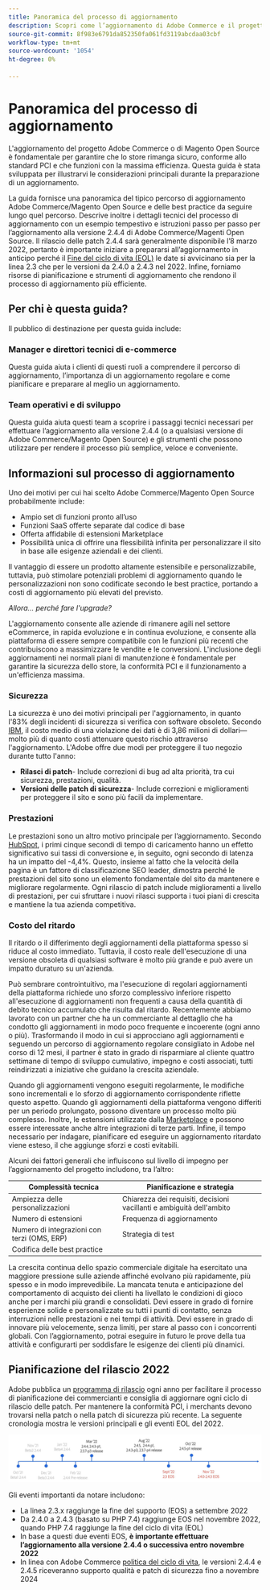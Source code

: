 ```yaml
---
title: Panoramica del processo di aggiornamento
description: Scopri come l’aggiornamento di Adobe Commerce e il progetto Magenti Open Source consente di proteggere la vetrina e di funzionare in modo efficiente.
source-git-commit: 8f983e6791da852350fa061fd3119abcdaa03cbf
workflow-type: tm+mt
source-wordcount: '1054'
ht-degree: 0%

---
```



# Panoramica del processo di aggiornamento

L&#39;aggiornamento del progetto Adobe Commerce o di Magento Open Source è fondamentale per garantire che lo store rimanga sicuro, conforme allo standard PCI e che funzioni con la massima efficienza. Questa guida è stata sviluppata per illustrarvi le considerazioni principali durante la preparazione di un aggiornamento.

La guida fornisce una panoramica del tipico percorso di aggiornamento Adobe Commerce/Magento Open Source e delle best practice da seguire lungo quel percorso. Descrive inoltre i dettagli tecnici del processo di aggiornamento con un esempio tempestivo e istruzioni passo per passo per l’aggiornamento alla versione 2.4.4 di Adobe Commerce/Magenti Open Source. Il rilascio delle patch 2.4.4 sarà generalmente disponibile l’8 marzo 2022, pertanto è importante iniziare a prepararsi all’aggiornamento in anticipo perché il [Fine del ciclo di vita (EOL)](https://devdocs.magento.com/release/lifecycle-policy.html) le date si avvicinano sia per la linea 2.3 che per le versioni da 2.4.0 a 2.4.3 nel 2022. Infine, forniamo risorse di pianificazione e strumenti di aggiornamento che rendono il processo di aggiornamento più efficiente.

## Per chi è questa guida?

Il pubblico di destinazione per questa guida include:

### Manager e direttori tecnici di e-commerce

Questa guida aiuta i clienti di questi ruoli a comprendere il percorso di aggiornamento, l’importanza di un aggiornamento regolare e come pianificare e preparare al meglio un aggiornamento.

### Team operativi e di sviluppo

Questa guida aiuta questi team a scoprire i passaggi tecnici necessari per effettuare l’aggiornamento alla versione 2.4.4 (o a qualsiasi versione di Adobe Commerce/Magento Open Source) e gli strumenti che possono utilizzare per rendere il processo più semplice, veloce e conveniente.

## Informazioni sul processo di aggiornamento

Uno dei motivi per cui hai scelto Adobe Commerce/Magento Open Source probabilmente include:

- Ampio set di funzioni pronto all’uso
- Funzioni SaaS offerte separate dal codice di base
- Offerta affidabile di estensioni Marketplace
- Possibilità unica di offrire una flessibilità infinita per personalizzare il sito in base alle esigenze aziendali e dei clienti.

Il vantaggio di essere un prodotto altamente estensibile e personalizzabile, tuttavia, può stimolare potenziali problemi di aggiornamento quando le personalizzazioni non sono codificate secondo le best practice, portando a costi di aggiornamento più elevati del previsto.

_Allora... perché fare l&#39;upgrade?_

L&#39;aggiornamento consente alle aziende di rimanere agili nel settore eCommerce, in rapida evoluzione e in continua evoluzione, e consente alla piattaforma di essere sempre compatibile con le funzioni più recenti che contribuiscono a massimizzare le vendite e le conversioni. L&#39;inclusione degli aggiornamenti nei normali piani di manutenzione è fondamentale per garantire la sicurezza dello store, la conformità PCI e il funzionamento a un&#39;efficienza massima.

### Sicurezza

La sicurezza è uno dei motivi principali per l&#39;aggiornamento, in quanto l&#39;83% degli incidenti di sicurezza si verifica con software obsoleto. Secondo [IBM](https://www.ibm.com/security/data-breach), il costo medio di una violazione dei dati è di 3,86 milioni di dollari—molto più di quanto costi attenuare questo rischio attraverso l&#39;aggiornamento. L&#39;Adobe offre due modi per proteggere il tuo negozio durante tutto l&#39;anno:

- **Rilasci di patch**- Include correzioni di bug ad alta priorità, tra cui sicurezza, prestazioni, qualità.
- **Versioni delle patch di sicurezza**- Include correzioni e miglioramenti per proteggere il sito e sono più facili da implementare.

### Prestazioni

Le prestazioni sono un altro motivo principale per l’aggiornamento. Secondo [HubSpot](https://blog.hubspot.com/marketing/page-load-time-conversion-rates), i primi cinque secondi di tempo di caricamento hanno un effetto significativo sui tassi di conversione e, in seguito, ogni secondo di latenza ha un impatto del -4,4%. Questo, insieme al fatto che la velocità della pagina è un fattore di classificazione SEO leader, dimostra perché le prestazioni del sito sono un elemento fondamentale del sito da mantenere e migliorare regolarmente. Ogni rilascio di patch include miglioramenti a livello di prestazioni, per cui sfruttare i nuovi rilasci supporta i tuoi piani di crescita e mantiene la tua azienda competitiva.

### Costo del ritardo

Il ritardo o il differimento degli aggiornamenti della piattaforma spesso si riduce al costo immediato. Tuttavia, il costo reale dell&#39;esecuzione di una versione obsoleta di qualsiasi software è molto più grande e può avere un impatto duraturo su un&#39;azienda.

Può sembrare controintuitivo, ma l&#39;esecuzione di regolari aggiornamenti della piattaforma richiede uno sforzo complessivo inferiore rispetto all&#39;esecuzione di aggiornamenti non frequenti a causa della quantità di debito tecnico accumulato che risulta dal ritardo. Recentemente abbiamo lavorato con un partner che ha un commerciante al dettaglio che ha condotto gli aggiornamenti in modo poco frequente e incoerente (ogni anno o più). Trasformando il modo in cui si approcciano agli aggiornamenti e seguendo un percorso di aggiornamento regolare consigliato in Adobe nel corso di 12 mesi, il partner è stato in grado di risparmiare al cliente quattro settimane di tempo di sviluppo cumulativo, impegno e costi associati, tutti reindirizzati a iniziative che guidano la crescita aziendale.

Quando gli aggiornamenti vengono eseguiti regolarmente, le modifiche sono incrementali e lo sforzo di aggiornamento corrispondente riflette questo aspetto. Quando gli aggiornamenti della piattaforma vengono differiti per un periodo prolungato, possono diventare un processo molto più complesso. Inoltre, le estensioni utilizzate dalla [Marketplace](https://marketplace.magento.com/) e possono essere interessate anche altre integrazioni di terze parti. Infine, il tempo necessario per indagare, pianificare ed eseguire un aggiornamento ritardato viene esteso, il che aggiunge sforzi e costi evitabili.

Alcuni dei fattori generali che influiscono sul livello di impegno per l’aggiornamento del progetto includono, tra l’altro:

| Complessità tecnica | Pianificazione e strategia |
|-----------------------------------------------------------|--------------------------------------------------------------|
| Ampiezza delle personalizzazioni | Chiarezza dei requisiti, decisioni vacillanti e ambiguità dell&#39;ambito |
| Numero di estensioni | Frequenza di aggiornamento |
| Numero di integrazioni con terzi (OMS, ERP) | Strategia di test |
| Codifica delle best practice |  |

La crescita continua dello spazio commerciale digitale ha esercitato una maggiore pressione sulle aziende affinché evolvano più rapidamente, più spesso e in modo imprevedibile. La mancata tenuta e anticipazione del comportamento di acquisto dei clienti ha livellato le condizioni di gioco anche per i marchi più grandi e consolidati. Devi essere in grado di fornire esperienze solide e personalizzate su tutti i punti di contatto, senza interruzioni nelle prestazioni e nei tempi di attività. Devi essere in grado di innovare più velocemente, senza limiti, per stare al passo con i concorrenti globali. Con l’aggiornamento, potrai eseguire in futuro le prove della tua attività e configurarti per soddisfare le esigenze dei clienti più dinamici.

## Pianificazione del rilascio 2022

Adobe pubblica un [programma di rilascio](https://devdocs.magento.com/release/) ogni anno per facilitare il processo di pianificazione dei commercianti e consiglia di aggiornare ogni ciclo di rilascio delle patch. Per mantenere la conformità PCI, i merchants devono trovarsi nella patch o nella patch di sicurezza più recente. La seguente cronologia mostra le versioni principali e gli eventi EOL del 2022.

![](../assets/upgrade-guide/2022-release-timeline.jpg)

Gli eventi importanti da notare includono:

- La linea 2.3.x raggiunge la fine del supporto (EOS) a settembre 2022
- Da 2.4.0 a 2.4.3 (basato su PHP 7.4) raggiunge EOS nel novembre 2022, quando PHP 7.4 raggiunge la fine del ciclo di vita (EOL)
- In base a questi due eventi EOS, **è importante effettuare l’aggiornamento alla versione 2.4.4 o successiva entro novembre 2022**
- In linea con Adobe Commerce [politica del ciclo di vita](https://devdocs.magento.com/release/lifecycle-policy.html), le versioni 2.4.4 e 2.4.5 riceveranno supporto qualità e patch di sicurezza fino a novembre 2024
